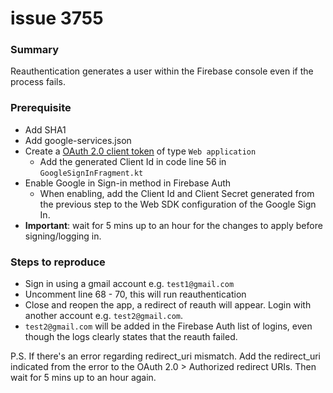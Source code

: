 # issue 3755
### Summary
Reauthentication generates a user within the Firebase console even if the process fails.
### Prerequisite
- Add SHA1
- Add google-services.json
- Create a [OAuth 2.0 client token](https://console.cloud.google.com/apis/credentials) of type `Web application`
    - Add the generated Client Id in code line 56 in `GoogleSignInFragment.kt`
- Enable Google in Sign-in method in Firebase Auth
    - When enabling, add the Client Id and Client Secret generated from the previous step to the Web SDK configuration of the Google Sign In.
- **Important**: wait for 5 mins up to an hour for the changes to apply before signing/logging in.
### Steps to reproduce
- Sign in using a gmail account e.g. `test1@gmail.com`
- Uncomment line 68 - 70, this will run reauthentication
- Close and reopen the app, a redirect of reauth will appear. Login with another account e.g. `test2@gmail.com`.
- `test2@gmail.com` will be added in the Firebase Auth list of logins, even though the logs clearly states that the reauth failed.

P.S. If there's an error regarding redirect_uri mismatch. Add the redirect_uri indicated from the error to the OAuth 2.0 > Authorized redirect URIs. Then wait for 5 mins up to an hour again.
